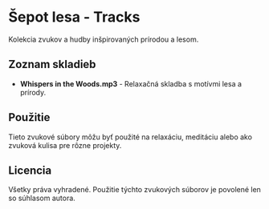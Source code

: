 # Šepot lesa - Tracks

Kolekcia zvukov a hudby inšpirovaných prírodou a lesom.

## Zoznam skladieb

- **Whispers in the Woods.mp3** - Relaxačná skladba s motívmi lesa a prírody.

## Použitie

Tieto zvukové súbory môžu byť použité na relaxáciu, meditáciu alebo ako zvuková kulisa pre rôzne projekty.

## Licencia

Všetky práva vyhradené. Použitie týchto zvukových súborov je povolené len so súhlasom autora.
